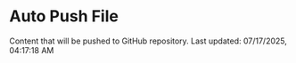 # Auto Push File

Content that will be pushed to GitHub repository.
Last updated: 07/17/2025, 04:17:18 AM
